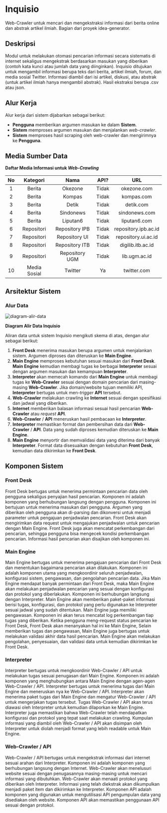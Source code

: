 # Inquisio
Web-Crawler untuk mencari dan mengekstraksi informasi dari berita online dan abstrak artikel ilmiah. Bagian dari proyek idea-generator.

## Deskripsi
Modul untuk melakukan otomasi pencarian informasi secara sistematis di internet sekaligus mengekstrak berdasarkan masukan yang diberikan (contoh kata kunci atau jumlah data yang diinginkan). Inquisio ditujukan untuk mengambil informasi berupa teks dari berita, artikel ilmiah, forum, dan media sosial Twitter. Informasi diambil dari isi artikel, diskusi, atau abstrak (untuk artikel ilmiah hanya mengambil abstrak). Hasil ekstraksi berupa .csv atau json.

## Alur Kerja
Alur kerja dari sistem dijabarkan sebagai berikut:
- **Pengguna** memberikan argumen masukan ke dalam **Sistem**.
- **Sistem** memproses argumen masukan dan menjalankan *web-crawler*.
- **Sistem** memproses hasil scraping oleh web-crawler dan mengirimnya ke **Pengguna**.

## Media Sumber Data
**Daftar Media Informasi untuk *Web-Crawling***

| No |   Kategori   |      Nama      |  API? |          URL         |
|:--:|:------------:|:--------------:|:-----:|:--------------------:|
|  1 |    Berita    | Okezone        | Tidak | okezone.com          |
|  2 |    Berita    | Kompas         | Tidak | kompas.com           |
|  3 |    Berita    | Detik          | Tidak | detik.com            |
|  4 |    Berita    | Sindonews      | Tidak | sindonews.com        |
|  5 |    Berita    | Liputan6       | Tidak | liputan6.com         |
|  6 |  Repositori  | Repository IPB | Tidak | repository.ipb.ac.id |
|  7 |  Repositori  | Repository UI  | Tidak | repository.ui.ac.id  |
|  8 |  Repositori  | Repository ITB | Tidak | digilib.itb.ac.id    |
|  9 |  Repositori  | Repository UGM | Tidak | lib.ugm.ac.id        |
| 10 | Media Sosial | Twitter        |   Ya  | twitter.com          |

## Arsitektur Sistem
### Alur Data
![diagram-alir-data](https://github.com/avidito/inquisio/blob/master/media/draft-skema-web-crawler.png)

**Diagram Alir Data Inquisio**

Aliran data untuk sistem Inquisio mengikuti skema di atas, dengan alur sebagai berikut:
1. **Front Desk** menerima masukan berupa argumen untuk menjalankan sistem. Argumen diproses dan diteruskan ke **Main Engine**.
2. **Main Engine** memproses kebutuhan sesuai masukan dari **Front Desk**. **Main Engine** kemudian membagi tugas ke berbagai **Interpreter** sesuai dengan argumen masukan dan kemampuan **Interpreter**.
3. **Interpreter** akan memecah komando dari **Main Engine** untuk membagi tugas ke **Web-Crawler** sesuai dengan domain pencarian dari masing-masing **Web-Crawler**. Jika domain/website tujuan memiliki API, **Interpreter** bertugas untuk men-*trigger* **API** tersebut.
4. **Web-Crawler** melakukan crawling ke **Internet** sesuai dengan spesifikasi dan jadwal yang diberikan.
5. **Internet** memberikan balasan informasi sesuai hasil pencarian **Web-Crawler** atau *request* **API**.
6. **Web-Crawler** / **API** meneruskan hasil pembacaan ke **Interpreter**.
7. **Interpreter** memastikan format dan pembersihan data dari **Web-Crawler** / **API**. Data yang sudah diproses kemudian diteruskan ke **Main Engine**.
8. **Main Engine** menyortir dan memvalidasi data yang diterima dari banyak **Interpreter**. Format data disesuaikan dengan kebutuhan **Front Desk**, kemudian data dikirimkan ke **Front Desk**.

## Komponen Sistem
### Front Desk
Front Desk bertugas untuk menerima permintaan pencarian data oleh pengguna sekaligus penyajian hasil pencarian. Komponen ini adalah komponen yang berhubungan langsung dengan pengguna. Komponen ini bertujuan untuk menerima masukan dari pengguna. Argumen yang diberikan oleh pengguna akan di-parsing dan dikonversi untuk menjadi parameter untuk pengajuan penjadwalan pencarian. Front Desk akan mengirimkan data request untuk mengajukan penjadwalan untuk pencarian dengan Main Engine. Front Desk juga akan mencatat perkembangan dari pencarian, sehingga pengguna bisa mengecek kondisi perkembangan pencarian. Informasi hasil pencarian akan disajikan oleh komponen ini.

### Main Engine
Main Engine bertugas untuk menerima pengajuan pencarian dari Front Desk dan menentukan bagaimana pencarian akan dilakukan. Komponen ini adalah komponen utama yang mengkoordinir seluruh penjadwalan, konfigurasi sistem, pengawasan, dan pengolahan pencarian data. Jika Main Engine mendapat banyak permintaan dari Front Desk, maka Main Engine akan melakukan penjadwalan pencarian yang sesuai dengan konfigurasi dan protokol yang diberlakukan. Komponen ini berhubungan langsung dengan Interpreter. Main Engine akan memberikan paket-paket informasi berisi tugas, konfigurasi, dan protokol yang perlu digunakan ke Interpreter sesuai jadwal yang sudah ditentukan. Main Engine juga memiliki pengawasan. Komponen ini akan terus mencatat log perkembangan tiap tugas yang diberikan. Ketika pengguna meng-request status pencarian ke Front Desk, Front Desk akan menanyakan hal ini ke Main Engine, Selain memberikan tugas dan pengawasan, Main Engine juga bertugas untuk melakukan validasi akhir data hasil pencarian. Main Engine akan melakukan pengolahan, penyesuaian, dan validasi data untuk kemudian dikirimkan ke Front Desk.

### Interpreter
Interpreter bertugas untuk mengkoordinir Web-Crawler / API untuk melakukan tugas sesuai penugasan dari Main Engine. Komponen ini adalah komponen yang menghubungkan antara Main Engine dengan agen-agen Web-Crawler / API. Interpreter bertugas untuk menerima tugas dari Main Engine dan meneruskan nya ke Web-Crawler / API. Interpreter akan menerima paket tugas dari Main Engine dan mengatur Web-Crawler / API untuk mengerjakan tugas tersebut. Tugas Web-Crawler / API akan terus diawasi oleh Interpreter untuk kemudian dilaporkan ke Main Engine. Interpreter juga memastikan bahwa Web-Crawler telah mendapatkan konfigurasi dan protokol yang tepat saat melakukan crawling. Kumpulan informasi yang diambil oleh Web-Crawler / API akan disimpan oleh Interpreter untuk diolah menjadi format yang lebih readable untuk Main Engine.

### Web-Crawler / API
Web-Crawler / API bertugas untuk mengekstrak informasi dari internet sesuai arahan dari Interpreter. Komponen ini adalah komponen yang berhubungan langsung dengan Internet. Web-Crawler akan menelusuri website sesuai dengan penugasannya masing-masing untuk mencari informasi yang dibutuhkan. Web-Crawler akan menaati protokol yang diberikan oleh Interpreter. Informasi yang telah diekstrak akan dikumpulkan menjadi paket item dan dikirimkan ke Interpreter. Komponen API adalah komponen yang digunakan untuk mengutilisasi API pengumpulan data yang disediakan oleh website. Komponen API akan memastikan penggunaan API sesuai dengan protokol.
